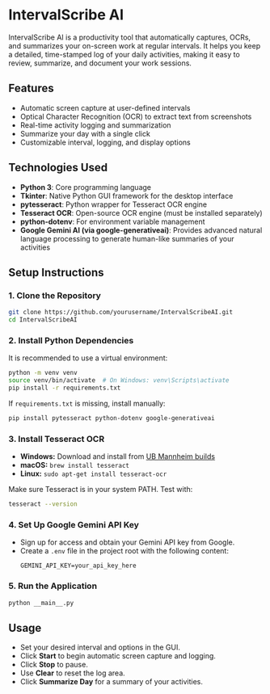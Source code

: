 # IntervalScribe AI

IntervalScribe AI is a productivity tool that automatically captures, OCRs, and summarizes your on-screen work at regular intervals. It helps you keep a detailed, time-stamped log of your daily activities, making it easy to review, summarize, and document your work sessions.

## Features
- Automatic screen capture at user-defined intervals
- Optical Character Recognition (OCR) to extract text from screenshots
- Real-time activity logging and summarization
- Summarize your day with a single click
- Customizable interval, logging, and display options

## Technologies Used
- **Python 3**: Core programming language
- **Tkinter**: Native Python GUI framework for the desktop interface
- **pytesseract**: Python wrapper for Tesseract OCR engine
- **Tesseract OCR**: Open-source OCR engine (must be installed separately)
- **python-dotenv**: For environment variable management
- **Google Gemini AI (via google-generativeai)**: Provides advanced natural language processing to generate human-like summaries of your activities

## Setup Instructions

### 1. Clone the Repository
```sh
git clone https://github.com/yourusername/IntervalScribeAI.git
cd IntervalScribeAI
```

### 2. Install Python Dependencies
It is recommended to use a virtual environment:
```sh
python -m venv venv
source venv/bin/activate  # On Windows: venv\Scripts\activate
pip install -r requirements.txt
```
If `requirements.txt` is missing, install manually:
```sh
pip install pytesseract python-dotenv google-generativeai
```

### 3. Install Tesseract OCR
- **Windows:** Download and install from [UB Mannheim builds](https://github.com/UB-Mannheim/tesseract/wiki)
- **macOS:** `brew install tesseract`
- **Linux:** `sudo apt-get install tesseract-ocr`

Make sure Tesseract is in your system PATH. Test with:
```sh
tesseract --version
```

### 4. Set Up Google Gemini API Key
- Sign up for access and obtain your Gemini API key from Google.
- Create a `.env` file in the project root with the following content:
  ```
  GEMINI_API_KEY=your_api_key_here
  ```

### 5. Run the Application
```sh
python __main__.py
```

## Usage
- Set your desired interval and options in the GUI.
- Click **Start** to begin automatic screen capture and logging.
- Click **Stop** to pause.
- Use **Clear** to reset the log area.
- Click **Summarize Day** for a summary of your activities.

